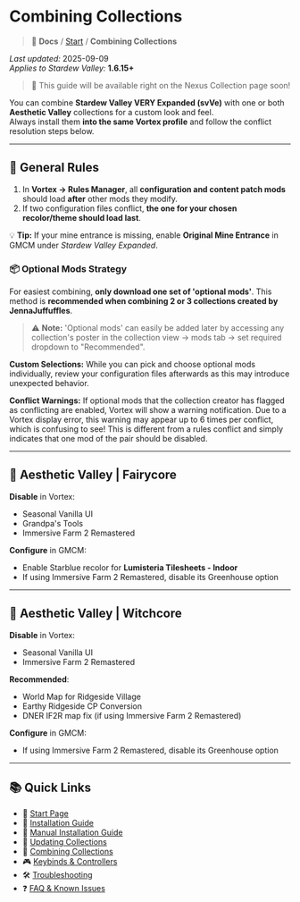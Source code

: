 # Combining Collections

> 📂 **Docs** / [Start](/start.md) / **Combining Collections**


*Last updated:* 2025-09-09  
*Applies to Stardew Valley:* **1.6.15+**

> 📖 This guide will be available right on the Nexus Collection page soon!

You can combine **Stardew Valley VERY Expanded (svVe)** with one or both **Aesthetic Valley** collections for a custom look and feel.  
Always install them **into the same Vortex profile** and follow the conflict resolution steps below.

---

## 🔄 General Rules

1. In **Vortex → Rules Manager**, all **configuration and content patch mods** should load **after** other mods they modify.  
2. If two configuration files conflict, **the one for your chosen recolor/theme should load last**.

💡 **Tip:** If your mine entrance is missing, enable **Original Mine Entrance** in GMCM under *Stardew Valley Expanded*.

### 📦 Optional Mods Strategy

For easiest combining, **only download one set of 'optional mods'**. This method is **recommended when combining 2 or 3 collections created by JennaJuffuffles**.

> ⚠️ **Note:** 'Optional mods' can easily be added later by accessing any collection's poster in the collection view → mods tab → set required dropdown to "Recommended".

**Custom Selections:** While you can pick and choose optional mods individually, review your configuration files afterwards as this may introduce unexpected behavior.

**Conflict Warnings:** If optional mods that the collection creator has flagged as conflicting are enabled, Vortex will show a warning notification. Due to a Vortex display error, this warning may appear up to 6 times per conflict, which is confusing to see! This is different from a rules conflict and simply indicates that one mod of the pair should be disabled.

---

## 🌸 Aesthetic Valley | Fairycore

**Disable** in Vortex:
- Seasonal Vanilla UI  
- Grandpa's Tools  
- Immersive Farm 2 Remastered  

**Configure** in GMCM:
- Enable Starblue recolor for **Lumisteria Tilesheets - Indoor**  
- If using Immersive Farm 2 Remastered, disable its Greenhouse option

---

## 🔮 Aesthetic Valley | Witchcore

**Disable** in Vortex:
- Seasonal Vanilla UI  
- Immersive Farm 2 Remastered  

**Recommended**:
- World Map for Ridgeside Village  
- Earthy Ridgeside CP Conversion  
- DNER IF2R map fix (if using Immersive Farm 2 Remastered)

**Configure** in GMCM:
- If using Immersive Farm 2 Remastered, disable its Greenhouse option

---

## 📚 Quick Links

- 🌾 [Start Page](/start.md)  
- 🚀 [Installation Guide](/install.md)  
- 🧩 [Manual Installation Guide](/manual-install.md)  
- 🔄 [Updating Collections](/updating.md)  
- 🔀 [Combining Collections](/combining.md)  
- 🎮 [Keybinds & Controllers](/keybinds.md)  
- 🛠️ [Troubleshooting](/troubleshooting.md)  
- ❓ [FAQ & Known Issues](/faq-and-known-issues.md)  